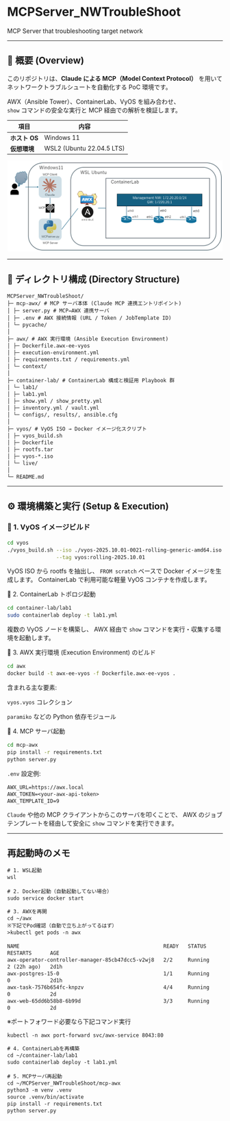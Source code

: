 # MCPServer_NWTroubleShoot

MCP Server that troubleshooting target network

---

## 📘 概要 (Overview)

このリポジトリは、**Claude による MCP（Model Context Protocol）** を用いて  
ネットワークトラブルシュートを自動化する PoC 環境です。

AWX（Ansible Tower）、ContainerLab、VyOS を組み合わせ、  
`show` コマンドの安全な実行と MCP 経由での解析を検証します。

| 項目          | 内容                      |
| ------------- | ------------------------- |
| **ホスト OS** | Windows 11                |
| **仮想環境**  | WSL2 (Ubuntu 22.04.5 LTS) |

![alt text](image.png)

---

## 📁 ディレクトリ構成 (Directory Structure)

```
MCPServer_NWTroubleShoot/
├─ mcp-awx/ # MCP サーバ本体 (Claude MCP 連携エントリポイント)
│ ├─ server.py # MCP⇔AWX 連携サーバ
│ ├─ .env # AWX 接続情報 (URL / Token / JobTemplate ID)
│ └─ pycache/
│
├─ awx/ # AWX 実行環境 (Ansible Execution Environment)
│ ├─ Dockerfile.awx-ee-vyos
│ ├─ execution-environment.yml
│ ├─ requirements.txt / requirements.yml
│ └─ context/
│
├─ container-lab/ # ContainerLab 構成と検証用 Playbook 群
│ └─ lab1/
│ ├─ lab1.yml
│ ├─ show.yml / show_pretty.yml
│ ├─ inventory.yml / vault.yml
│ └─ configs/, results/, ansible.cfg
│
├─ vyos/ # VyOS ISO → Docker イメージ化スクリプト
│ ├─ vyos_build.sh
│ ├─ Dockerfile
│ ├─ rootfs.tar
│ ├─ vyos-*.iso
│ └─ live/
│
└─ README.md
```

---

## ⚙️ 環境構築と実行 (Setup & Execution)

### 🧩 1. VyOS イメージビルド

```bash
cd vyos
./vyos_build.sh --iso ./vyos-2025.10.01-0021-rolling-generic-amd64.iso \
                --tag vyos:rolling-2025.10.01
```

VyOS ISO から rootfs を抽出し、
`FROM scratch` ベースで Docker イメージを生成します。
ContainerLab で利用可能な軽量 VyOS コンテナを作成します。

🧱 2. ContainerLab トポロジ起動

```bash
cd container-lab/lab1
sudo containerlab deploy -t lab1.yml
```

複数の VyOS ノードを構築し、
AWX 経由で `show` コマンドを実行・収集する環境を起動します。

🧰 3. AWX 実行環境 (Execution Environment) のビルド

```bash
cd awx
docker build -t awx-ee-vyos -f Dockerfile.awx-ee-vyos .
```

含まれる主な要素:

`vyos.vyos` コレクション

`paramiko` などの Python 依存モジュール

🧠 4. MCP サーバ起動

```bash
cd mcp-awx
pip install -r requirements.txt
python server.py
```

`.env` 設定例:

```
AWX_URL=https://awx.local
AWX_TOKEN=<your-awx-api-token>
AWX_TEMPLATE_ID=9
```

`Claude` や他の MCP クライアントからこのサーバを叩くことで、
AWX のジョブテンプレートを経由して安全に `show` コマンドを実行できます。

---

## 再起動時のメモ

```
# 1. WSL起動
wsl

# 2. Docker起動（自動起動してない場合）
sudo service docker start
```

```
# 3. AWXを再開
cd ~/awx
※下記でPod確認（自動で立ち上がってるはず）
>kubectl get pods -n awx

NAME                                               READY   STATUS      RESTARTS      AGE
awx-operator-controller-manager-85cb47dcc5-v2wj8   2/2     Running     2 (22h ago)   2d1h
awx-postgres-15-0                                  1/1     Running     0             2d1h
awx-task-7576b654fc-knpzv                          4/4     Running     0             2d
awx-web-65dd6b58b8-6b99d                           3/3     Running     0             2d
```

※ポートフォワード必要なら下記コマンド実行

```
kubectl -n awx port-forward svc/awx-service 8043:80
```

```
# 4. ContainerLabを再構築
cd ~/container-lab/lab1
sudo containerlab deploy -t lab1.yml

# 5. MCPサーバ再起動
cd ~/MCPServer_NWTroubleShoot/mcp-awx
python3 -m venv .venv
source .venv/bin/activate
pip install -r requirements.txt
python server.py
```
